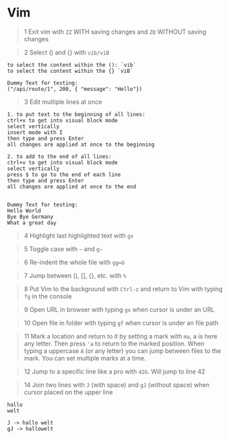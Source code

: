 # Vim

> 1 Exit vim with `ZZ` WITH saving changes and `ZQ` WITHOUT saving changes

> 2 Select () and {} with `vib/viB`

```
to select the content within the (): `vib`
to select the content within the {} `viB`

Dummy Text for testing:
("/api/route/1", 200, { "message": "Hello"})
```

> 3 Edit multiple lines at once

```
1. to put text to the beginning of all lines:
ctrl+v to get into visual block mode
select vertically
insert mode with I
then type and press Enter
all changes are applied at once to the beginning

2. to add to the end of all lines:
ctrl+v to get into visual block mode
select vertically
press $ to go to the end of each line
then type and press Enter
all changes are applied at once to the end


Dummy Text for testing:
Hello World
Bye Bye Germany
What a great day
```

> 4 Highlight last highlighted text with `gv`

> 5 Toggle case with `~` and `g~`

> 6 Re-indent the whole file with `gg=G`

> 7 Jump between (), [], {}, etc. with `%`

> 8 Put Vim to the background with `Ctrl-z` and return to Vim with typing `fg` in the console

> 9 Open URL in browser with typing `gx` when cursor is under an URL

> 10 Open file in folder with typing `gf` when cursor is under an file path

> 11 Mark a location and return to it by setting a mark with `ma`, a is here any letter. Then press `'a` to return to the marked position. When typing a uppercase `A` (or any letter) you can jump between files to the mark. You can set multiple marks at a time.

> 12 Jump to a specific line like a pro with `42G`. Will jump to line 42

> 14 Join two lines with `J` (with space) and `gJ` (without space) when cursor placed on the upper line

```text
hallo
welt

J -> hallo welt
gJ -> hallowelt
```
